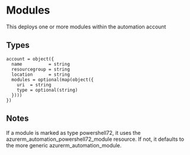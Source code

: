 # Modules

This deploys one or more modules within the automation account

## Types

```hcl
account = object({
  name          = string
  resourcegroup = string
  location      = string
  modules = optional(map(object({
    uri  = string
    type = optional(string)
  })))
})
```

## Notes

If a module is marked as type powershell72, it uses the azurerm_automation_powershell72_module resource. If not, it defaults to the more generic azurerm_automation_module.
